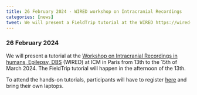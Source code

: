 ```yaml
---
title: 26 February 2024 - WIRED workshop on Intracranial Recordings
categories: [news]
tweet: We will present a FieldTrip tutorial at the WIRED https://wired-icm.org Intracranial Recordings workshop at ICM in Paris. See http://fieldtriptoolbox.org/workshop/wired2024 for details.
---
```


### 26 February 2024

We will present a tutorial at the [Workshop on Intracranial Recordings in humans, Epilepsy, DBS](https://wired-icm.org) (WIRED) at ICM in Paris from 13th to the 15th of March 2024. The FieldTrip tutorial will happen in the afternoon of the 13th.

To attend the hands-on tutorials, participants will have to register [here](https://wired-icm.org/registration/) and bring their own laptops.
